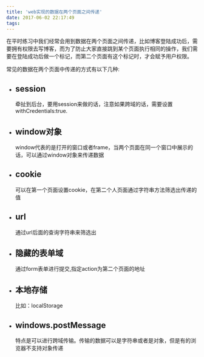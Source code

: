 ```yaml
---
title: 'web实现的数据在两个页面之间传递'
date: 2017-06-02 22:17:49
tags:
---
```

<p>在平时练习中我们经常会用到数据在两个页面之间传递，比如博客登陆成功后，需要拥有权限去写博客，而为了防止大家直接跳到某个页面执行相同的操作，我们需要在登陆成功后做一个标记，而第二个页面有这个标记时，才会赋予用户权限。</p>
<p>常见的数据在两个页面中传递的方式有以下几种:</p>
<ul>
	<li>
		<h2>session</h2>
		<p>牵扯到后台，要用session来做的话，注意如果跨域的话，需要设置withCredentials:true.</p>
	</li>
	<li>
		<h2>window对象</h2>
		<p>window代表的是打开的窗口或者frame，当两个页面在同一个窗口中展示的话，可以通过window对象来传递数据</p>
	</li>
	<li>
		<h2>cookie</h2>
		<p>可以在第一个页面设置cookie，在第二个人页面通过字符串方法筛选出传递的值</p>
	</li>
	<li>
		<h2>url</h2>
		<p>通过url后面的查询字符串来筛选出</p>
	</li>
	<li>
		<h2>隐藏的表单域</h2>
		<p>通过form表单进行提交,指定action为第二个页面的地址</p>
	</li>
	<li>
		<h2>本地存储</h2>
		<p>比如：localStorage</p>
	</li>
	<li>
		<h2>windows.postMessage</h2>
		<p>特点是可以进行跨域传输。传输的数据可以是字符串或者是对象，但是有的浏览器不支持对象传递</p>
	</li>
	
</ul>
